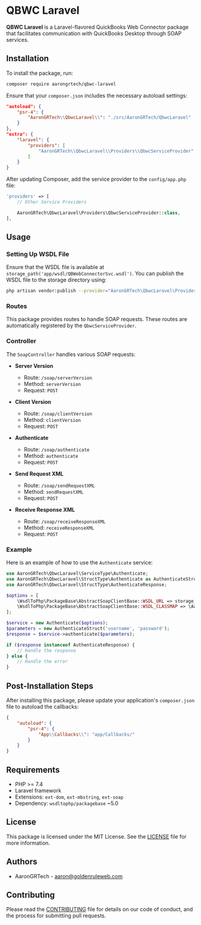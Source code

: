 # QBWC Laravel

**QBWC Laravel** is a Laravel-flavored QuickBooks Web Connector package that facilitates communication with QuickBooks Desktop through SOAP services.

## Installation

To install the package, run:

```bash
composer require aarongrtech/qbwc-laravel
```

Ensure that your `composer.json` includes the necessary autoload settings:

```json
"autoload": {
    "psr-4": {
        "AaronGRTech\\QbwcLaravel\\": "./src/AaronGRTech/QbwcLaravel"
    }
},
"extra": {
    "laravel": {
        "providers": [
            "AaronGRTech\\QbwcLaravel\\Providers\\QbwcServiceProvider"
        ]
    }
}
```

After updating Composer, add the service provider to the `config/app.php` file:

```php
'providers' => [
    // Other Service Providers

    AaronGRTech\QbwcLaravel\Providers\QbwcServiceProvider::class,
],
```

## Usage

### Setting Up WSDL File

Ensure that the WSDL file is available at `storage_path('app/wsdl/QBWebConnectorSvc.wsdl')`. You can publish the WSDL file to the storage directory using:

```bash
php artisan vendor:publish --provider="AaronGRTech\QbwcLaravel\Providers\QbwcServiceProvider"
```

### Routes

This package provides routes to handle SOAP requests. These routes are automatically registered by the `QbwcServiceProvider`.

### Controller

The `SoapController` handles various SOAP requests:

- **Server Version**
  - Route: `/soap/serverVersion`
  - Method: `serverVersion`
  - Request: `POST`

- **Client Version**
  - Route: `/soap/clientVersion`
  - Method: `clientVersion`
  - Request: `POST`

- **Authenticate**
  - Route: `/soap/authenticate`
  - Method: `authenticate`
  - Request: `POST`

- **Send Request XML**
  - Route: `/soap/sendRequestXML`
  - Method: `sendRequestXML`
  - Request: `POST`

- **Receive Response XML**
  - Route: `/soap/receiveResponseXML`
  - Method: `receiveResponseXML`
  - Request: `POST`

### Example

Here is an example of how to use the `Authenticate` service:

```php
use AaronGRTech\QbwcLaravel\ServiceType\Authenticate;
use AaronGRTech\QbwcLaravel\StructType\Authenticate as AuthenticateStruct;
use AaronGRTech\QbwcLaravel\StructType\AuthenticateResponse;

$options = [
    \WsdlToPhp\PackageBase\AbstractSoapClientBase::WSDL_URL => storage_path('app/wsdl/QBWebConnectorSvc.wsdl'),
    \WsdlToPhp\PackageBase\AbstractSoapClientBase::WSDL_CLASSMAP => \AaronGRTech\QbwcLaravel\ClassMap::get(),
];

$service = new Authenticate($options);
$parameters = new AuthenticateStruct('username', 'password');
$response = $service->authenticate($parameters);

if ($response instanceof AuthenticateResponse) {
    // Handle the response
} else {
    // Handle the error
}
```
## Post-Installation Steps

After installing this package, please update your application's `composer.json` file to autoload the callbacks:

```json
{
    "autoload": {
        "psr-4": {
            "App\\Callbacks\\": "app/Callbacks/"
        }
    }
}
```
## Requirements

- PHP >= 7.4
- Laravel framework
- Extensions: `ext-dom`, `ext-mbstring`, `ext-soap`
- Dependency: `wsdltophp/packagebase` ~5.0

## License

This package is licensed under the MIT License. See the [LICENSE](LICENSE) file for more information.

## Authors

- AaronGRTech - [aaron@goldenruleweb.com](mailto:aaron@goldenruleweb.com)

## Contributing

Please read the [CONTRIBUTING](CONTRIBUTING.md) file for details on our code of conduct, and the process for submitting pull requests.
